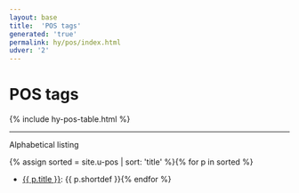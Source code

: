 ```yaml
---
layout: base
title:  'POS tags'
generated: 'true'
permalink: hy/pos/index.html
udver: '2'
---
```


# POS tags

{% include hy-pos-table.html %}

----------

Alphabetical listing

{% assign sorted = site.u-pos | sort: 'title' %}{% for p in sorted %}
* [{{ p.title }}](): {{ p.shortdef }}{% endfor %}
